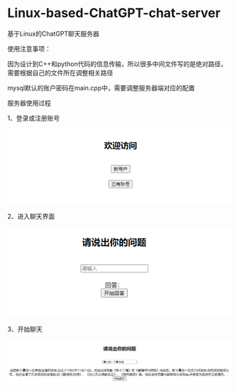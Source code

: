 # Linux-based-ChatGPT-chat-server
基于Linux的ChatGPT聊天服务器



使用注意事项：

因为设计到C++和python代码的信息传输，所以很多中间文件写的是绝对路径，需要根据自己的文件所在调整相关路径

mysql默认的账户密码在main.cpp中，需要调整服务器端对应的配置



服务器使用过程

1、登录或注册账号

![image-20230713132307122](https://github.com/duanwei99/Linux-based-ChatGPT-chat-server/blob/master/img/denglu.png)

2、进入聊天界面

![image-20230713132525315](https://github.com/duanwei99/Linux-based-ChatGPT-chat-server/blob/master/img/chat.png)

3、开始聊天

![image-20230713132743661](https://github.com/duanwei99/Linux-based-ChatGPT-chat-server/blob/master/img/response.png)

